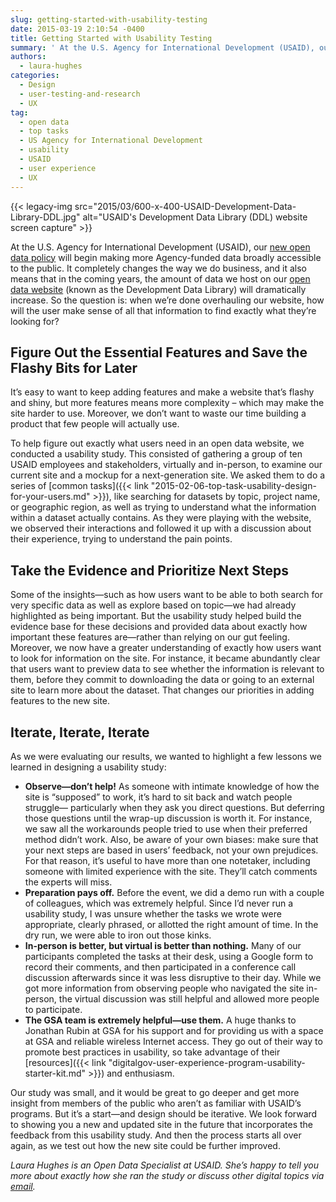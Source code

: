```yaml
---
slug: getting-started-with-usability-testing
date: 2015-03-19 2:10:54 -0400
title: Getting Started with Usability Testing
summary: ' At the U.S. Agency for International Development (USAID), our new open data policy will begin making more Agency-funded data broadly accessible to the public. It completely changes the way we do business, and it also means that in the coming years, the amount of data we'
authors:
  - laura-hughes
categories:
  - Design
  - user-testing-and-research
  - UX
tag:
  - open data
  - top tasks
  - US Agency for International Development
  - usability
  - USAID
  - user experience
  - UX
---
```


{{< legacy-img src="2015/03/600-x-400-USAID-Development-Data-Library-DDL.jpg" alt="USAID's Development Data Library (DDL) website screen capture" >}}

At the U.S. Agency for International Development (USAID), our [new open data policy](http://blog.usaid.gov/2014/10/announcing-usaids-open-data-policy/) will begin making more Agency-funded data broadly accessible to the public. It completely changes the way we do business, and it also means that in the coming years, the amount of data we host on our [open data website](http://www.usaid.gov/data) (known as the Development Data Library) will dramatically increase. So the question is: when we&#8217;re done overhauling our website, how will the user make sense of all that information to find exactly what they’re looking for?

## Figure Out the Essential Features and Save the Flashy Bits for Later

It’s easy to want to keep adding features and make a website that’s flashy and shiny, but more features means more complexity – which may make the site harder to use. Moreover, we don’t want to waste our time building a product that few people will actually use.

To help figure out exactly what users need in an open data website, we conducted a usability study. This consisted of gathering a group of ten USAID employees and stakeholders, virtually and in-person, to examine our current site and a mockup for a next-generation site. We asked them to do a series of [common tasks]({{< link "2015-02-06-top-task-usability-design-for-your-users.md" >}}), like searching for datasets by topic, project name, or geographic region, as well as trying to understand what the information within a dataset actually contains. As they were playing with the website, we observed their interactions and followed it up with a discussion about their experience, trying to understand the pain points.

## Take the Evidence and Prioritize Next Steps

Some of the insights—such as how users want to be able to both search for very specific data as well as explore based on topic—we had already highlighted as being important. But the usability study helped build the evidence base for these decisions and provided data about exactly how important these features are—rather than relying on our gut feeling. Moreover, we now have a greater understanding of exactly how users want to look for information on the site. For instance, it became abundantly clear that users want to preview data to see whether the information is relevant to them, before they commit to downloading the data or going to an external site to learn more about the dataset. That changes our priorities in adding features to the new site.

## Iterate, Iterate, Iterate

As we were evaluating our results, we wanted to highlight a few lessons we learned in designing a usability study:

  * **Observe—don’t help!** As someone with intimate knowledge of how the site is “supposed” to work, it’s hard to sit back and watch people struggle— particularly when they ask you direct questions. But deferring those questions until the wrap-up discussion is worth it. For instance, we saw all the workarounds people tried to use when their preferred method didn’t work. Also, be aware of your own biases: make sure that your next steps are based in users’ feedback, not your own prejudices. For that reason, it’s useful to have more than one notetaker, including someone with limited experience with the site. They’ll catch comments the experts will miss.
  * **Preparation pays off.** Before the event, we did a demo run with a couple of colleagues, which was extremely helpful. Since I’d never run a usability study, I was unsure whether the tasks we wrote were appropriate, clearly phrased, or allotted the right amount of time. In the dry run, we were able to iron out those kinks.
  * **In-person is better, but virtual is better than nothing.** Many of our participants completed the tasks at their desk, using a Google form to record their comments, and then participated in a conference call discussion afterwards since it was less disruptive to their day. While we got more information from observing people who navigated the site in-person, the virtual discussion was still helpful and allowed more people to participate.
  * **The GSA team is extremely helpful—use them.** A huge thanks to Jonathan Rubin at GSA for his support and for providing us with a space at GSA and reliable wireless Internet access. They go out of their way to promote best practices in usability, so take advantage of their [resources]({{< link "digitalgov-user-experience-program-usability-starter-kit.md" >}}) and enthusiasm.

Our study was small, and it would be great to go deeper and get more insight from members of the public who aren’t as familiar with USAID’s programs. But it’s a start—and design should be iterative. We look forward to showing you a new and updated site in the future that incorporates the feedback from this usability study. And then the process starts all over again, as we test out how the new site could be further improved.

_Laura Hughes is an Open Data Specialist at USAID. She’s happy to tell you more about exactly how she ran the study or discuss other digital topics via [email](mailto:lhughes@usaid.gov)._